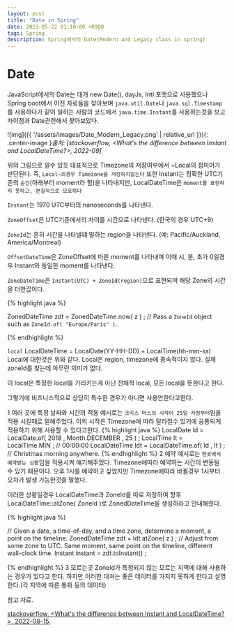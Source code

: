 ```yaml
---
layout: post
title: "Date in Spring"
date: 2023-05-22 01:10:00 +0900
tags: Spring
description: Spring에서의 Date(Modern and Legacy class in spring)
---
```


# Date

JavaScript에서의 Date는 대개 new Date(), dayJs, Intl 포맷으로 사용했으나 Spring boot에서 이전 자료들을 찾아보며
`java.util.Date`나 `java.sql.Timestamp`를 사용하다가 같이 일하는 사람의 코드에서 `java.time.Instant`를 사용하는것을 보고 차이점과 Date관련해서 찾아보았다.

![img]({{ '/assets/images/Date_Modern_Legacy.png' | relative_url }}){: .center-image }_출처: [stackoverflow, <What's the difference between Instant and LocalDateTime?>, 2022-09]_

위의 그림으로 알수 있듯 대표적으로 Timezone의 저장여부에서
~Local의 접미어가 판단된다.
즉, `Local~의경우 Timezone을 저장하지않는다`
또한 Instant는 정확한 UTC기준의 `순간`(아래부터 moment라 함)을 나타내지만, LocalDateTime은 `moment를 표현하지 못하고, 본질적으로 모호하다`

`Instant`는 1970 UTC부터의 nanoseconds를 나타낸다.

`ZoneOffset`은 UTC기준에서의 차이를 시간으로 나타낸다. (한국의 경우 UTC+9)

`ZoneId`는 흔히 시간을 나타낼떄 말하는 region을 나타낸다.
(예: Pacific/Auckland, America/Montreal)

`OffsetDateTime`은 ZoneOffset에 따른 moment를 나타내며 이때 시, 분, 초가 0일경우 Instant와 동일한 moment를 나타낸다.

`ZoneDateTime`은 `Instant(UTC) + ZoneId(region)`으로 표현되며 해당 Zone의 시간을 더한값이다.

{% highlight java %}

ZonedDateTime zdt = ZonedDateTime.now( z ) ;
// Pass a `ZoneId` object such as `ZoneId.of( "Europe/Paris" )`.

{% endhighlight %}

`local` LocalDateTime = LocalDate(YY-HH-DD) + LocalTime(hh-mm-ss)
Local에 대한것은 위와 같다.
Local은 region, timezone에 종속적이지 않다. 실제 zoneId를 찾는데 아무런 의미가 없다.

이 local은 특정한 local을 가리키는게 아닌 전체적 local, 모든 local을 뜻한다고 한다.

그렇기에 비즈니스적으로 상당히 특수한 경우가 아니면 사용안한다고한다.

1 여러 곳에 특정 날짜와 시간의 적용
예시로는 `크리스 마스의 시작이 25일 자정부터`임을 적용 시킬때로 말해주었다.
이의 시작은 Timezone에 따라 달라질수 있기에 공통되게 적용하기 위해 사용할 수 있다고한다.
{% highlight java %}
LocalDate ld = LocalDate.of( 2018 , Month.DECEMBER , 25 ) ;
LocalTime lt = LocalTime.MIN ; // 00:00:00
LocalDateTime ldt = LocalDateTime.of( ld , lt ) ; // Christmas morning anywhere.
{% endhighlight %}
2 예약
예시로는 `한곳에서 예약받는 상황`임을 적용시켜 얘기해주었다.
Timezone에따라 예약하는 시간이 변동될 수 있기 때문이다.
오후 1시를 예약하고 싶었지만 Timezone에따라 바뀔경우 1시부터 오차가 발생 가능한것을 말했다.

이러한 상황일경우 LocalDateTime과 ZoneId를 따로 저장하여
향후 LocalDateTime::atZone( ZoneId )로 ZonedDateTime을 생성하라고 안내해줬다.

{% highlight java %}

// Given a date, a time-of-day, and a time zone, determine a moment, a point on the timeline.
ZonedDateTime zdt = ldt.atZone( z ) ;
// Adjust from some zone to UTC. Same moment, same point on the timeline, different wall-clock time.
Instant instant = zdt.toInstant() ;

{% endhighlight %}
3 모르는곳
ZoneId가 특정되지 않는 모르는 지역에 대해 사용하는 경우가 있다고 한다. 하지만 이러한 대처는 좋은 데이터를 가지지 못하게 한다고 설명한다.(각 지역에 따른 통화 등의 데이터)

참고 자료.

[stackoverflow, <What's the difference between Instant and LocalDateTime?>, 2022-08-15],

[stackoverflow, <What's the difference between Instant and LocalDateTime?>, 2022-08-15]: https://stackoverflow.com/questions/32437550/whats-the-difference-between-instant-and-localdatetime/32443004#32443004

